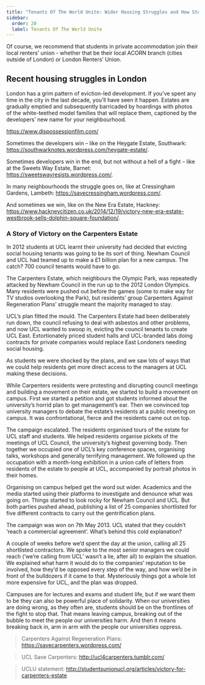 ```yaml
---
title: "Tenants Of The World Unite: Wider Housing Struggles and How Students Can Support Them"
sidebar:
  order: 20
  label: Tenants Of The World Unite
---
```


Of course, we recommend that students in private accommodation join their local renters’ union - whether that be their local ACORN branch (cities outside of London) or London Renters’ Union.

## Recent housing struggles in London

London has a grim pattern of eviction-led development. If you’ve spent any time in the city in the last decade, you’ll have seen it happen. Estates are gradually emptied and subsequently barricaded by hoardings with photos of the white-teethed model families that will replace them, captioned by the developers’ new name for your neighbourhood.

https://www.dispossessionfilm.com/

Sometimes the developers win – like on the Heygate Estate, Southwark: https://southwarknotes.wordpress.com/heygate-estate/.

Sometimes developers win in the end, but not without a hell of a fight – like at the Sweets Way Estate, Barnet: https://sweetswayresists.wordpress.com/.

In many neighbourhoods the struggle goes on, like at Cressingham Gardens, Lambeth: https://savecressingham.wordpress.com/.

And sometimes we win, like on the New Era Estate, Hackney: https://www.hackneycitizen.co.uk/2014/12/19/victory-new-era-estate-westbrook-sells-dolphin-square-foundation/.

### A Story of Victory on the Carpenters Estate

In 2012 students at UCL learnt their university had decided that evicting social housing tenants was going to be its sort of thing. Newham Council and UCL had teamed up to make a £1 billion plan for a new campus. The catch? 700 council tenants would have to go.

The Carpenters Estate, which neighbours the Olympic Park, was repeatedly attacked by Newham Council in the run up to the 2012 London Olympics. Many residents were pushed out before the games (some to make way for TV studios overlooking the Park), but residents’ group Carpenters Against Regeneration Plans’ struggle meant the majority managed to stay.

UCL’s plan fitted the mould. The Carpenters Estate had been deliberately run down, the council refusing to deal with asbestos and other problems, and now UCL wanted to swoop in, evicting the council tenants to create UCL East. Extortionately priced student halls and UCL-branded labs doing contracts for private companies would replace East Londoners needing social housing.

As students we were shocked by the plans, and we saw lots of ways that we could help residents get more direct access to the managers at UCL making these decisions.

While Carpenters residents were protesting and disrupting council meetings and building a movement on their estate, we started to build a movement on campus. First we started a petition and got students informed about the university’s horrid plan to get management’s ear. Then we convinced top university managers to debate the estate’s residents at a public meeting on campus. It was confrontational, fierce and the residents came out on top.

The campaign escalated. The residents organised tours of the estate for UCL staff and students. We helped residents organise pickets of the meetings of UCL Council, the university’s highest governing body. Then together we occupied one of UCL’s key conference spaces, organising talks, workshops and generally terrifying management. We followed up the occupation with a month-long exhibition in a union cafe of letters from residents of the estate to people at UCL, accompanied by portrait photos in their homes.

Organising on campus helped get the word out wider. Academics and the media started using their platforms to investigate and denounce what was going on. Things started to look rocky for Newham Council and UCL. But both parties pushed ahead, publishing a list of 25 companies shortlisted for five different contracts to carry out the gentrification plans.

The campaign was won on 7th May 2013. UCL stated that they couldn’t ‘reach a commercial agreement’. What’s behind this cold explanation?

A couple of weeks before we’d spent the day at the union, calling all 25 shortlisted contractors. We spoke to the most senior managers we could reach (‘we’re calling from UCL’ wasn’t a lie, after all) to explain the situation. We explained what harm it would do to the companies’ reputation to be involved, how they’d be opposed every step of the way, and how we’d be in front of the bulldozers if it came to that. Mysteriously things got a whole lot more expensive for UCL, and the plan was dropped.

Campuses are for lectures and exams and student life, but if we want them to be they can also be powerful place of solidarity. When our universities are doing wrong, as they often are, students should be on the frontlines of the fight to stop that. That means leaving campus, breaking out of the bubble to meet the people our universities harm. And then it means breaking back in, arm in arm with the people our universities oppress.

> Carpenters Against Regeneration Plans: https://savecarpenters.wordpress.com/

> UCL Save Carpenters: http://ucl4carpenters.tumblr.com/

> UCLU statement: http://studentsunionucl.org/articles/victory-for-carpenters-estate
